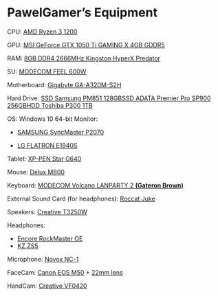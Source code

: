 # **PawelGamer’s Equipment**

CPU: [AMD Ryzen 3 1200](https://www.x-kom.pl/p/376832-procesor-amd-ryzen-3-amd-ryzen-3-1200.html)

GPU: [MSI GeForce GTX 1050 Ti GAMING X 4GB GDDR5](https://www.morele.net/karta-graficzna-msi-geforce-gtx-1050ti-gaming-x-4gb-gddr5-gtx-1050-ti-gaming-x-4g-975434/)

RAM: [8GB DDR4 2666MHz Kingston HyperX Predator](http://www.gral.pl/HyperX+8GB+DDR4-2666MHz+1x8GB_593.html)

SU: [MODECOM FEEL 600W](https://www.x-kom.pl/p/325603-zasilacz-do-komputera-modecom-feel-600w.html)

Motherboard: [Gigabyte GA-A320M-S2H](https://www.x-kom.pl/p/398832-plyta-glowna-socket-am4-gigabyte-ga-a320m-s2h.html)

Hard Drive: [SSD Samsung PM851 128GB](https://www.morele.net/dysk-ssd-samsung-128-gb-2-5-sata-iii-pm851-128-gb-bulk-mz7te128hmgr-000-646683/)[SSD ADATA Premier Pro SP900 256GB](https://www.x-kom.pl/p/156108-dysk-ssd-adata-256gb-25-sata-ssd-premier-pro-sp900.html)[HDD Toshiba P300 1TB](https://www.x-kom.pl/p/322520-dysk-hdd-toshiba-p300-1tb-7200obr-64mb-oem.html)

OS: Windows 10 64-bit 
Monitor: 

- [SAMSUNG SyncMaster P2070](https://proline.pl/?p=SAMSUNG+20+P2070)

- [LG FLATRON E1940S](https://www.morele.net/monitor-lg-e1940s-pn-313005/)

Tablet: [XP-PEN Star G640](https://www.amazon.de/Graphic-Pressure-Digital-Drawing-Teaching/dp/B07CHF31VT?ref_=ast_sto_dp)

Mouse: [Delux M800](https://www.aliexpress.com/item/1005001999988122.html?spm=a2g0s.9042311.0.0.57b04c4deliywt)

Keyboard: [MODECOM Volcano LANPARTY 2 **(Gateron Brown)**](https://www.x-kom.pl/p/528847-klawiatura-przewodowa-modecom-volcano-lanparty-2-rgb-gateron-brown.html)

External Sound Card (for headphones): [Roccat Juke](https://www.x-kom.pl/p/246445-karta-dzwiekowa-roccat-juke-71.html)

Speakers: [Creative T3250W](https://www.x-kom.pl/p/212634-glosniki-komputerowe-creative-21-t3250w.html)

Headphones: 

- [Encore RockMaster OE](https://www.audiomagic.eu/en/headphones-2/encore-rockmaster-oe-3?from=listing)
- [KZ ZS5](https://www.aliexpress.com/item/33030315825.html?spm=a2g0s.9042311.0.0.57b04c4deliywt)

Microphone: [Novox NC-1](https://audiotop.pl/pl/p/Mikrofon-pojemnosciowy-Novox-NC-1-Czarny-statyw-pop-filtr/2833)

FaceCam: [Canon EOS M50](https://www.cyfrowe.pl/aparaty/aparat-cyfrowy-canon-m50-czarny.html) + [22mm lens](https://www.cyfrowe.pl/aparaty/obiektyw-canon-22-mm-f-20-ef-m-stm.html)

HandCam: [Creative VF0420](https://www.morele.net/kamera-internetowa-creative-vf0420-142273/)